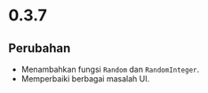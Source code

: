 # 0.3.7

## Perubahan

- Menambahkan fungsi `Random` dan `RandomInteger`.
- Memperbaiki berbagai masalah UI.
